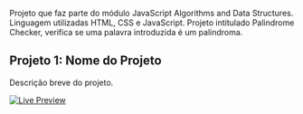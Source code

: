 Projeto que faz parte do módulo JavaScript Algorithms and Data Structures. Linguagem utilizadas HTML, CSS e JavaScript.
Projeto intitulado Palindrome Checker, verifica se uma palavra introduzida é um palindroma.

## Projeto 1: Nome do Projeto
Descrição breve do projeto.

[![Live Preview](https://github.com/nuno1alves/portfolio-websites/blob/080b5ca9bdb60397ab770ab34bdbaf6bbe7bad39/Palindrome%20Checker/preview_palindrome_checker.png)](https://nuno1alves.github.io/portfolio-websites/Palindrome%20Checker/)



